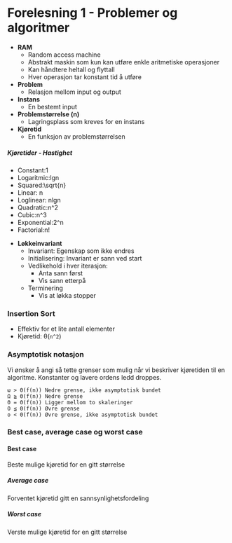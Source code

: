 # Forelesning 1 - Problemer og algoritmer
* **RAM** 
    * Random access machine
    * Abstrakt maskin som kun kan utføre enkle aritmetiske operasjoner
    * Kan håndtere heltall og flyttall
    * Hver operasjon tar konstant tid å utføre
* **Problem**
    * Relasjon mellom input og output
* **Instans**
    * En bestemt input
* **Problemstørrelse (n)**
    * Lagringsplass som kreves for en instans
* **Kjøretid**
    * En funksjon av problemstørrelsen
##### Kjøretider - Hastighet
- Constant:1
- Logaritmic:lgn
- Squared:\sqrt{n}
- Linear: n
- Loglinear: nlgn
- Quadratic:n^2
- Cubic:n^3
- Exponential:2^n
- Factorial:n!
* **Løkkeinvariant**
    * Invariant: Egenskap som ikke endres
    * Initialisering: Invariant er sann ved start
    * Vedlikehold i hver iterasjon:
        * Anta sann først
        * Vis sann etterpå
    * Terminering
        * Vis at løkka stopper
### Insertion Sort
* Effektiv for et lite antall elementer
* Kjøretid: θ(`n^2`)
### Asymptotisk notasjon
Vi ønsker å angi så tette grenser som mulig når vi beskriver kjøretiden til en algoritme.  Konstanter og lavere ordens ledd droppes.
```
ω > Θ(f(n)) Nedre grense, ikke asymptotisk bundet
Ω ≧ Θ(f(n)) Nedre grense
Θ = Θ(f(n)) Ligger mellom to skaleringer
O ≦ Θ(f(n)) Øvre grense
o < Θ(f(n)) Øvre grense, ikke asymptotisk bundet
```

### Best case, average case og worst case
#### Best case
Beste mulige kjøretid for en gitt størrelse
##### Average case
Forventet kjøretid gitt en sannsynlighetsfordeling
##### Worst case
Verste mulige kjøretid for en gitt størrelse

